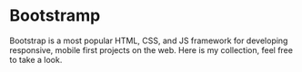 # Bootstramp
Bootstrap is a most popular HTML, CSS, and JS framework for developing responsive, mobile first projects on the web. Here is my collection, feel free to take a look.
